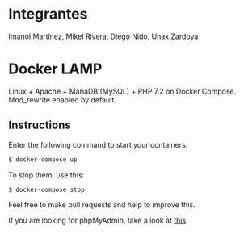 # Integrantes
Imanol Martínez, Mikel Rivera, Diego Nido, Unax Zardoya

# Docker LAMP
Linux + Apache + MariaDB (MySQL) + PHP 7.2 on Docker Compose. Mod_rewrite enabled by default.

## Instructions

Enter the following command to start your containers:
```bash
$ docker-compose up
```

To stop them, use this:
```bash
$ docker-compose stop
```

Feel free to make pull requests and help to improve this.

If you are looking for phpMyAdmin, take a look at [this](https://github.com/celsocelante/docker-lamp/issues/2).
